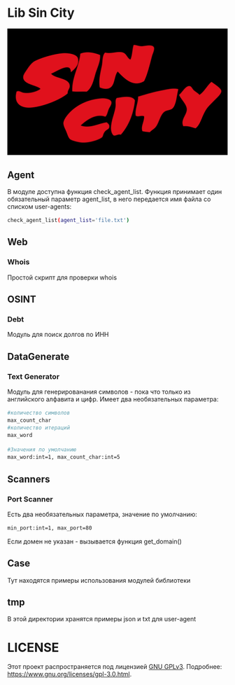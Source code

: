 # Lib Sin City 

<div align="center">
  <img src="https://github.com/rickert156/rickert156/blob/main/assets/sin_city.svg" alt="Sin City">
</div>

## Agent
В модуле доступна функция check_agent_list. Функция принимает один обязательный параметр agent_list, в него передается имя файла со списком user-agents:
```sh
check_agent_list(agent_list='file.txt')
```
## Web
### Whois
Простой скрипт для проверки whois

## OSINT
### Debt
Модуль для поиск долгов по ИНН

## DataGenerate
### Text Generator
Модуль для генерированания символов - пока что только из английского алфавита и цифр. Имеет два необязательных параметра:
```sh
#количество символов 
max_count_char
#количество итераций
max_word

#Значения по умолчанию
max_word:int=1, max_count_char:int=5
```
## Scanners
### Port Scanner
Есть два необязательных параметра, значение по умолчанию:
```sh
min_port:int=1, max_port=80
```
Если домен не указан - вызывается функция get_domain()

## Case
Тут находятся примеры использования модулей библиотеки

## tmp 
В этой директории хранятся примеры json и txt для user-agent

# LICENSE
Этот проект распространяется под лицензией [GNU GPLv3](./LICENSE).
Подробнее: <https://www.gnu.org/licenses/gpl-3.0.html>.

